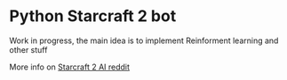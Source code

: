 # Python Starcraft 2 bot

Work in progress, the main idea is to implement Reinforment learning and other stuff

More info on [Starcraft 2 AI reddit](https://www.reddit.com/r/sc2ai/)
